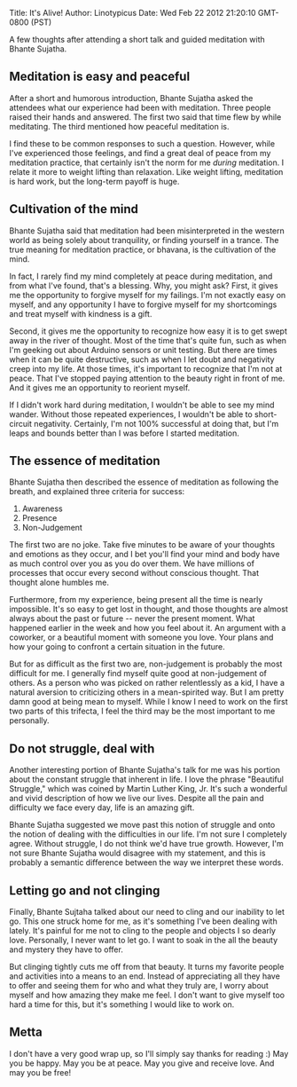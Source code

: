 Title: It's Alive!
Author: Linotypicus
Date: Wed Feb 22 2012 21:20:10 GMT-0800 (PST)

A few thoughts after attending a short talk and guided meditation with Bhante Sujatha.

## Meditation is easy and peaceful

After a short and humorous introduction, Bhante Sujatha asked the attendees what our experience had been with meditation. Three people raised their hands and answered. The first two said that time flew by while meditating. The third mentioned how peaceful meditation is.

I find these to be common responses to such a question. However, while I've experienced those feelings, and find a great deal of peace from my meditation practice, that certainly isn't the norm for me *during* meditation. I relate it more to weight lifting than relaxation. Like weight lifting, meditation is hard work, but the long-term payoff is huge.

## Cultivation of the mind

Bhante Sujatha said that meditation had been misinterpreted in the western world as being solely about tranquility, or finding yourself in a trance. The true meaning for meditation practice, or bhavana, is the cultivation of the mind.

In fact, I rarely find my mind completely at peace during meditation, and from what I've found, that's a blessing. Why, you might ask? First, it gives me the opportunity to forgive myself for my failings. I'm not exactly easy on myself, and any opportunity I have to forgive myself for my shortcomings and treat myself with kindness is a gift.

Second, it gives me the opportunity to recognize how easy it is to get swept away in the river of thought. Most of the time that's quite fun, such as when I'm geeking out about Arduino sensors or unit testing. But there are times when it can be quite destructive, such as when I let doubt and negativity creep into my life. At those times, it's important to recognize that I'm not at peace. That I've stopped paying attention to the beauty right in front of me. And it gives me an opportunity to reorient myself.

If I didn't work hard during meditation, I wouldn't be able to see my mind wander. Without those repeated experiences, I wouldn't be able to short-circuit negativity. Certainly, I'm not 100% successful at doing that, but I'm leaps and bounds better than I was before I started meditation.

## The essence of meditation

Bhante Sujatha then described the essence of meditation as following the breath, and explained three criteria for success:

1. Awareness
2. Presence
3. Non-Judgement

The first two are no joke. Take five minutes to be aware of your thoughts and emotions as they occur, and I bet you'll find your mind and body have as much control over you as you do over them. We have millions of processes that occur every second without conscious thought. That thought alone humbles me.

Furthermore, from my experience, being present all the time is nearly impossible. It's so easy to get lost in thought, and those thoughts are almost always about the past or future -- never the present moment. What happened earlier in the week and how you feel about it. An argument with a coworker, or a beautiful moment with someone you love. Your plans and how your going to confront a certain situation in the future.

But for as difficult as the first two are, non-judgement is probably the most difficult for me. I generally find myself quite good at non-judgement of others. As a person who was picked on rather relentlessly as a kid, I have a natural aversion to criticizing others in a mean-spirited way. But I am pretty damn good at being mean to myself. While I know I need to work on the first two parts of this trifecta, I feel the third may be the most important to me personally.

## Do not struggle, deal with

Another interesting portion of Bhante Sujatha's talk for me was his portion about the constant struggle that inherent in life. I love the phrase "Beautiful Struggle," which was coined by Martin Luther King, Jr. It's such a wonderful and vivid description of how we live our lives. Despite all the pain and difficulty we face every day, life is an amazing gift.

Bhante Sujatha suggested we move past this notion of struggle and onto the notion of dealing with the difficulties in our life. I'm not sure I completely agree. Without struggle, I do not think we'd have true growth. However, I'm not sure Bhante Sujatha would disagree with my statement, and this is probably a semantic difference between the way we interpret these words.

## Letting go and not clinging

Finally, Bhante Sujtaha talked about our need to cling and our inability to let go. This one struck home for me, as it's something I've been dealing with lately. It's painful for me not to cling to the people and objects I so dearly love. Personally, I never want to let go. I want to soak in the all the beauty and mystery they have to offer.

But clinging tightly cuts me off from that beauty. It turns my favorite people and activities into a means to an end. Instead of appreciating all they have to offer and seeing them for who and what they truly are, I worry about myself and how amazing they make me feel. I don't want to give myself too hard a time for this, but it's something I would like to work on.

## Metta

I don't have a very good wrap up, so I'll simply say thanks for reading :) May you be happy. May you be at peace. May you give and receive love. And may you be free!
